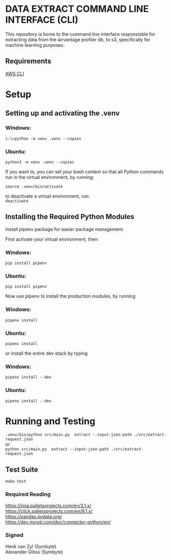 # DATA EXTRACT COMMAND LINE INTERFACE (CLI)

This repository is home to the command line interface responsisble for extracting data from the airvantage profiler db, to s3, specifically for machine learning purposes. 

## Requirements
[AWS CLI](https://docs.aws.amazon.com/cli/latest/userguide/getting-started-install.html) 

# Setup

## Setting up and activating the .venv

### Windows:
`c:\>python -m venv .venv --copies`
### Ubuntu:
`python3 -m venv .venv --copies`

If you want to, you can set your bash context so that all Python commands run in the virtual environment, by running:  

`source .venv/bin/activate`

to deactivate a virtual environment, run:  
`deactivate` 

## Installing the Required Python Modules
Install pipenv package for easier package management. 

First activate your virtual environment, then:

### Windows:
`pip install pipenv`
### Ubuntu:
`pip install pipenv`

Now use pipenv to install the production modules, by running 

### Windows:
`pipenv install`
### Ubuntu:
`pipenv install`

or install the entire dev stack by typing 

### Windows:
`pipenv install --dev`
### Ubuntu:
`pipenv install --dev`


# Running and Testing
`.venv/bin/python src/main.py  extract --input-json-path ./src/extract-request.json`  
or  
`python src/main.py  extract --input-json-path ./src/extract-request.json`  

## Test Suite
`make test`


### Required Reading
https://jinja.palletsprojects.com/en/3.1.x/  
https://click.palletsprojects.com/en/8.1.x/  
https://pandas.pydata.org/  
https://dev.mysql.com/doc/connector-python/en/  

### Signed
Henk van Zyl (Symbyte)  
Alexander Glöss (Symbyte)
